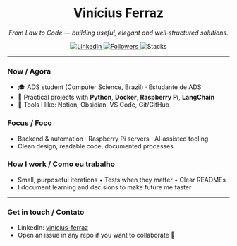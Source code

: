 <h1 align="center">Vinícius Ferraz</h1>
<p align="center">
  <em>From Law to Code — building useful, elegant and well‑structured solutions.</em>
</p>

<p align="center">
  <a href="https://www.linkedin.com/in/vinicius-ferraz-543613374/">
    <img alt="LinkedIn" src="https://img.shields.io/badge/LinkedIn-vinicius--ferraz-0A66C2?style=flat&logo=linkedin&logoColor=white">
  </a>
  <a href="https://github.com/FerrazVinicius96?tab=followers">
    <img alt="Followers" src="https://img.shields.io/github/followers/FerrazVinicius96?label=Seguidores&style=flat">
  </a>
  <img alt="Stacks" src="https://img.shields.io/badge/Stacks-Python%20·%20C%20·%20Docker%20·%20Raspberry%20Pi-111?style=flat">
</p>

---

### Now / Agora
- 🎓 ADS student (Computer Science, Brazil) · Estudante de ADS
- 🧪 Practical projects with **Python**, **Docker**, **Raspberry Pi**, **LangChain**
- 🧰 Tools I like: Notion, Obsidian, VS Code, Git/GitHub

### Focus / Foco
- Backend & automation · Raspberry Pi servers · AI‑assisted tooling
- Clean design, readable code, documented processes


<!-- Add more featured repos you want to highlight above -->

### How I work / Como eu trabalho
- Small, purposeful iterations • Tests when they matter • Clear READMEs
- I document learning and decisions to make future me faster

---

### Get in touch / Contato
- LinkedIn: <a href="https://www.linkedin.com/in/vinicius-ferraz-543613374/">vinicius-ferraz</a>
- Open an issue in any repo if you want to collaborate 🤝
